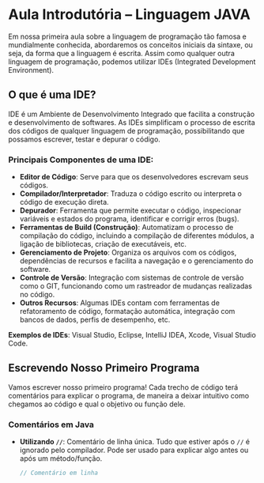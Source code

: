# Aula Introdutória – Linguagem JAVA

Em nossa primeira aula sobre a linguagem de programação tão famosa e mundialmente conhecida, abordaremos os conceitos iniciais da sintaxe, ou seja, da forma que a linguagem é escrita. Assim como qualquer outra linguagem de programação, podemos utilizar IDEs (Integrated Development Environment).

## O que é uma IDE?

IDE é um Ambiente de Desenvolvimento Integrado que facilita a construção e desenvolvimento de softwares. As IDEs simplificam o processo de escrita dos códigos de qualquer linguagem de programação, possibilitando que possamos escrever, testar e depurar o código.

### Principais Componentes de uma IDE:

- **Editor de Código**: Serve para que os desenvolvedores escrevam seus códigos.
- **Compilador/Interpretador**: Traduza o código escrito ou interpreta o código de execução direta.
- **Depurador**: Ferramenta que permite executar o código, inspecionar variáveis e estados do programa, identificar e corrigir erros (bugs).
- **Ferramentas de Build (Construção)**: Automatizam o processo de compilação do código, incluindo a compilação de diferentes módulos, a ligação de bibliotecas, criação de executáveis, etc.
- **Gerenciamento de Projeto**: Organiza os arquivos com os códigos, dependências de recursos e facilita a navegação e o gerenciamento do software.
- **Controle de Versão**: Integração com sistemas de controle de versão como o GIT, funcionando como um rastreador de mudanças realizadas no código.
- **Outros Recursos**: Algumas IDEs contam com ferramentas de refatoramento de código, formatação automática, integração com bancos de dados, perfis de desempenho, etc.

**Exemplos de IDEs**: Visual Studio, Eclipse, IntelliJ IDEA, Xcode, Visual Studio Code.

## Escrevendo Nosso Primeiro Programa

Vamos escrever nosso primeiro programa! Cada trecho de código terá comentários para explicar o programa, de maneira a deixar intuitivo como chegamos ao código e qual o objetivo ou função dele.

### Comentários em Java

- **Utilizando `//`**: Comentário de linha única. Tudo que estiver após o `//` é ignorado pelo compilador. Pode ser usado para explicar algo antes ou após um método/função.

  ```java
  // Comentário em linha

